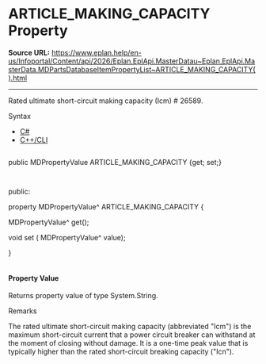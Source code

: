 # ARTICLE_MAKING_CAPACITY Property

**Source URL:** https://www.eplan.help/en-us/Infoportal/Content/api/2026/Eplan.EplApi.MasterDatau~Eplan.EplApi.MasterData.MDPartsDatabaseItemPropertyList~ARTICLE_MAKING_CAPACITY().html

---

Rated ultimate short-circuit making capacity (Icm) # 26589.

Syntax

- [C#](#i-syntax-CS)
- [C++/CLI](#i-syntax-CPP2005)

```
```
public MDPropertyValue ARTICLE_MAKING_CAPACITY {get; set;}
```
```

```
```
public:

property MDPropertyValue^ ARTICLE_MAKING_CAPACITY {

   MDPropertyValue^ get();

   void set (    MDPropertyValue^ value);

}
```
```

#### Property Value

Returns property value of type System.String.

Remarks

The rated ultimate short-circuit making capacity (abbreviated "Icm") is the maximum short-circuit current that a power circuit breaker can withstand at the moment of closing without damage. It is a one-time peak value that is typically higher than the rated short-circuit breaking capacity ("Icn").
